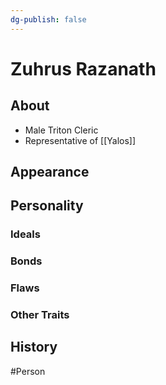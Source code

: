 ```yaml
---
dg-publish: false
---
```


# Zuhrus Razanath
## About
- Male Triton Cleric
- Representative of [[Yalos]]

## Appearance


## Personality
### Ideals


### Bonds


### Flaws


### Other Traits


## History


#Person